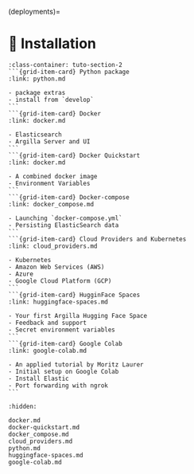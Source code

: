 (deployments)=
# 🔧 Installation

````{grid}  1 1 3 3
:class-container: tuto-section-2
```{grid-item-card} Python package
:link: python.md

- package extras
- install from `develop`
```
```{grid-item-card} Docker
:link: docker.md

- Elasticsearch
- Argilla Server and UI
```
```{grid-item-card} Docker Quickstart
:link: docker.md

- A combined docker image
- Environment Variables
```
```{grid-item-card} Docker-compose
:link: docker_compose.md

- Launching `docker-compose.yml`
- Persisting ElasticSearch data
```
```{grid-item-card} Cloud Providers and Kubernetes
:link: cloud_providers.md

- Kubernetes
- Amazon Web Services (AWS)
- Azure
- Google Cloud Platform (GCP)
```
```{grid-item-card} HugginFace Spaces
:link: huggingface-spaces.md

- Your first Argilla Hugging Face Space
- Feedback and support
- Secret environment variables
```
```{grid-item-card} Google Colab
:link: google-colab.md

- An applied tutorial by Moritz Laurer
- Initial setup on Google Colab
- Install Elastic
- Port forwarding with ngrok
```
````

```{toctree}
:hidden:

docker.md
docker-quickstart.md
docker_compose.md
cloud_providers.md
python.md
huggingface-spaces.md
google-colab.md
```